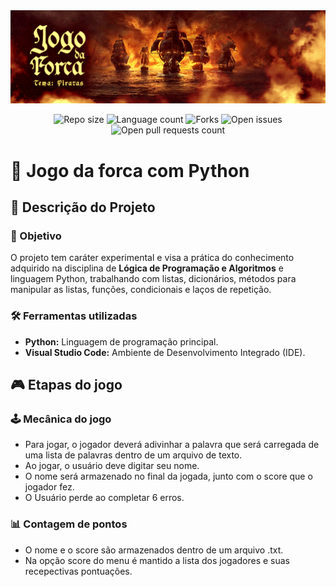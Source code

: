 <img src="assets/banner_jogo_forca.png"/>

<p align="center">
  <img src="https://img.shields.io/github/repo-size/lucasfcomaru/Jogo_forca?style=for-the-badge" alt="Repo size" title="Repo size"/>
  <img src="https://img.shields.io/github/languages/count/lucasfcomaru/Jogo_forca?style=for-the-badge" alt="Language count" title="Language count"/>
  <img src="https://img.shields.io/github/forks/lucasfcomaru/Jogo_forca?style=for-the-badge" alt="Forks" title="Forks"/>
  <img src="https://img.shields.io/bitbucket/issues/lucasfcomaru/Jogo_forca?style=for-the-badge" alt="Open issues" title="Open issues"/>
  <img src="https://img.shields.io/bitbucket/pr-raw/lucasfcomaru/Jogo_forca?style=for-the-badge" alt="Open pull requests count" title="Open pull requests"/>
</p>

# 🔮 Jogo da forca com Python
## 📢 Descrição do Projeto
### 🎯 Objetivo
<p align="left">
  O projeto tem caráter experimental e visa a prática do conhecimento adquirido na disciplina de <b>Lógica de Programação e Algoritmos</b> e linguagem Python, trabalhando com listas, dicionários, métodos para manipular as listas, funções, condicionais e laços de repetição.
</p>

### 🛠️ Ferramentas utilizadas
<ul>
  <li><b>Python:</b> Linguagem de programação principal.</li>
  <li><b>Visual Studio Code:</b> Ambiente de Desenvolvimento Integrado (IDE).</li>
</ul>

## 🎮 Etapas do jogo
### 🕹️ Mecânica do jogo

<ul>
  <li>Para jogar, o jogador deverá adivinhar a palavra que será carregada de uma lista de palavras dentro de um arquivo de texto.</li>
  <li>Ao jogar, o usuário deve digitar seu nome.</li>
  <li>O nome será armazenado no final da jogada, junto com o score que o jogador fez.</li>
  <li>O Usuário perde ao completar 6 erros.</li>
</ul>

### 📊 Contagem de pontos
<ul>
  <li>O nome e o score são armazenados dentro de um arquivo .txt.</li>
  <li>Na opção score do menu é mantido a lista dos jogadores e suas recepectivas pontuações.</li>
</ul>